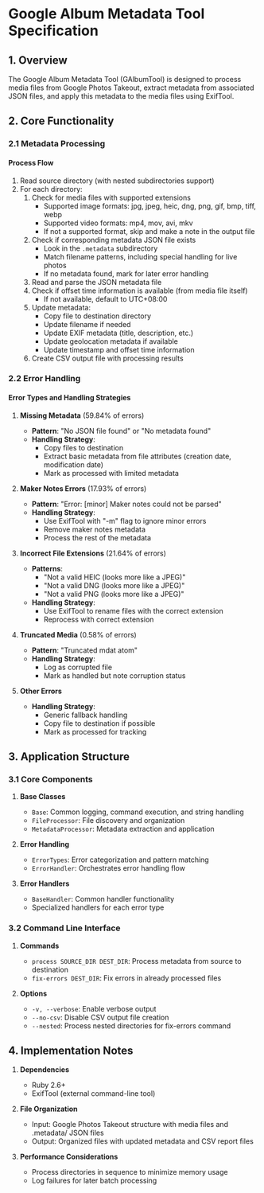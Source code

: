 # Google Album Metadata Tool Specification

## 1. Overview
The Google Album Metadata Tool (GAlbumTool) is designed to process media files from Google Photos Takeout, extract metadata from associated JSON files, and apply this metadata to the media files using ExifTool.

## 2. Core Functionality

### 2.1 Metadata Processing
#### Process Flow
1. Read source directory (with nested subdirectories support)
2. For each directory:
   1. Check for media files with supported extensions
      - Supported image formats: jpg, jpeg, heic, dng, png, gif, bmp, tiff, webp
      - Supported video formats: mp4, mov, avi, mkv
      - If not a supported format, skip and make a note in the output file
   2. Check if corresponding metadata JSON file exists
      - Look in the `.metadata` subdirectory
      - Match filename patterns, including special handling for live photos
      - If no metadata found, mark for later error handling
   3. Read and parse the JSON metadata file
   4. Check if offset time information is available (from media file itself)
      - If not available, default to UTC+08:00
   5. Update metadata:
      - Copy file to destination directory
      - Update filename if needed
      - Update EXIF metadata (title, description, etc.)
      - Update geolocation metadata if available
      - Update timestamp and offset time information
   6. Create CSV output file with processing results

### 2.2 Error Handling
#### Error Types and Handling Strategies

1. **Missing Metadata** (59.84% of errors)
   - **Pattern**: "No JSON file found" or "No metadata found"
   - **Handling Strategy**: 
     - Copy files to destination
     - Extract basic metadata from file attributes (creation date, modification date)
     - Mark as processed with limited metadata

2. **Maker Notes Errors** (17.93% of errors)
   - **Pattern**: "Error: [minor] Maker notes could not be parsed"
   - **Handling Strategy**:
     - Use ExifTool with "-m" flag to ignore minor errors
     - Remove maker notes metadata
     - Process the rest of the metadata

3. **Incorrect File Extensions** (21.64% of errors)
   - **Patterns**:
     - "Not a valid HEIC (looks more like a JPEG)"
     - "Not a valid DNG (looks more like a JPEG)" 
     - "Not a valid PNG (looks more like a JPEG)"
   - **Handling Strategy**:
     - Use ExifTool to rename files with the correct extension
     - Reprocess with correct extension

4. **Truncated Media** (0.58% of errors)
   - **Pattern**: "Truncated mdat atom"
   - **Handling Strategy**:
     - Log as corrupted file
     - Mark as handled but note corruption status

5. **Other Errors**
   - **Handling Strategy**:
     - Generic fallback handling
     - Copy file to destination if possible
     - Mark as processed for tracking

## 3. Application Structure

### 3.1 Core Components
1. **Base Classes**
   - `Base`: Common logging, command execution, and string handling
   - `FileProcessor`: File discovery and organization
   - `MetadataProcessor`: Metadata extraction and application

2. **Error Handling**
   - `ErrorTypes`: Error categorization and pattern matching
   - `ErrorHandler`: Orchestrates error handling flow

3. **Error Handlers**
   - `BaseHandler`: Common handler functionality
   - Specialized handlers for each error type

### 3.2 Command Line Interface
1. **Commands**
   - `process SOURCE_DIR DEST_DIR`: Process metadata from source to destination
   - `fix-errors DEST_DIR`: Fix errors in already processed files

2. **Options**
   - `-v, --verbose`: Enable verbose output
   - `--no-csv`: Disable CSV output file creation
   - `--nested`: Process nested directories for fix-errors command

## 4. Implementation Notes

1. **Dependencies**
   - Ruby 2.6+
   - ExifTool (external command-line tool)

2. **File Organization**
   - Input: Google Photos Takeout structure with media files and .metadata/ JSON files
   - Output: Organized files with updated metadata and CSV report files

3. **Performance Considerations**
   - Process directories in sequence to minimize memory usage
   - Log failures for later batch processing
